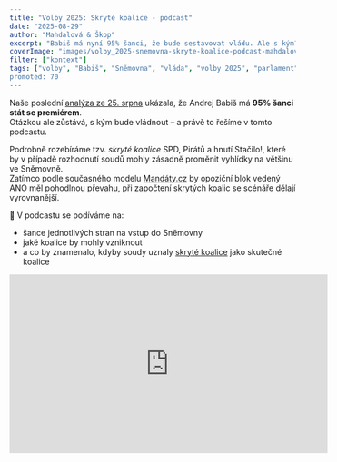 ```yaml
---
title: "Volby 2025: Skryté koalice - podcast"
date: "2025-08-29"
author: "Mahdalová & Škop"
excerpt: "Babiš má nyní 95% šanci, že bude sestavovat vládu. Ale s kým? Poslechněte si náš podcast."
coverImage: "images/volby_2025-snemovna-skryte-koalice-podcast-mahdalova-skop.jpg"
filter: ["kontext"]
tags: ["volby", "Babiš", "Sněmovna", "vláda", "volby 2025", "parlament", "koalice", "Spolu", "Stačilo", "Piráti", "Zelení", "SPD", Motoristé"]
promoted: 70
---
```

Naše poslední [analýza ze 25. srpna](https://www.mahdalova-skop.cz/clanek/analyza-2025-08-25-40-dni-do-voleb-a-babis-na-95-premierem) ukázala, že Andrej Babiš má **95% šanci stát se premiérem**.  
Otázkou ale zůstává, s kým bude vládnout – a právě to řešíme v tomto podcastu.  

Podrobně rozebíráme tzv. *skryté koalice* SPD, Pirátů a hnutí Stačilo!, které by v případě rozhodnutí soudů mohly zásadně proměnit vyhlídky na většinu ve Sněmovně.  
Zatímco podle současného modelu [Mandáty.cz](https://www.mandaty.cz) by opoziční blok vedený ANO měl pohodlnou převahu, při započtení skrytých koalic se scénáře dělají vyrovnanější.  

🔎 V podcastu se podíváme na:
- šance jednotlivých stran na vstup do Sněmovny  
- jaké koalice by mohly vzniknout  
- a co by znamenalo, kdyby soudy uznaly [skryté koalice](https://www.mahdalova-skop.cz/clanek/analyza-2025-08-25-40-dni-do-voleb-a-babis-na-95-premierem) jako skutečné koalice  

<iframe width="560" height="315" src="https://www.youtube.com/embed/ia_LECQmW0c?si=Ru-5vuIeiYnt8VN0" title="Skryté koalice – podcast Mahdalová & Škop" frameborder="0" allow="accelerometer; autoplay; clipboard-write; encrypted-media; gyroscope; picture-in-picture; web-share" referrerpolicy="strict-origin-when-cross-origin" allowfullscreen></iframe>
